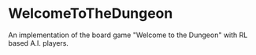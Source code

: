 # WelcomeToTheDungeon
An implementation of the board game "Welcome to the Dungeon" with RL based A.I. players.  
